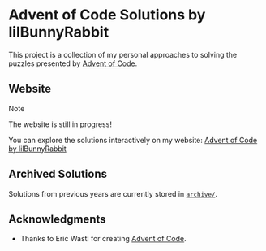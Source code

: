 # Advent of Code Solutions by lilBunnyRabbit

This project is a collection of my personal approaches to solving the puzzles presented by [Advent of Code](https://adventofcode.com/).

## Website

> [!NOTE] 
> The website is still in progress!

You can explore the solutions interactively on my website: [Advent of Code by lilBunnyRabbit](https://lilbunnyrabbit.github.io/advent-of-code/)

## Archived Solutions

Solutions from previous years are currently stored in [`archive/`](./archive/).

## Acknowledgments

- Thanks to Eric Wastl for creating [Advent of Code](https://adventofcode.com/).
